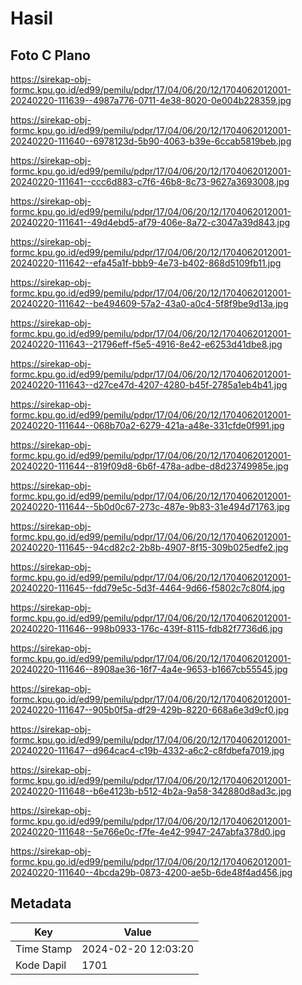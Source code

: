 # Hasil

## Foto C Plano

https://sirekap-obj-formc.kpu.go.id/ed99/pemilu/pdpr/17/04/06/20/12/1704062012001-20240220-111639--4987a776-0711-4e38-8020-0e004b228359.jpg

https://sirekap-obj-formc.kpu.go.id/ed99/pemilu/pdpr/17/04/06/20/12/1704062012001-20240220-111640--6978123d-5b90-4063-b39e-6ccab5819beb.jpg

https://sirekap-obj-formc.kpu.go.id/ed99/pemilu/pdpr/17/04/06/20/12/1704062012001-20240220-111641--ccc6d883-c7f6-46b8-8c73-9627a3693008.jpg

https://sirekap-obj-formc.kpu.go.id/ed99/pemilu/pdpr/17/04/06/20/12/1704062012001-20240220-111641--49d4ebd5-af79-406e-8a72-c3047a39d843.jpg

https://sirekap-obj-formc.kpu.go.id/ed99/pemilu/pdpr/17/04/06/20/12/1704062012001-20240220-111642--efa45a1f-bbb9-4e73-b402-868d5109fb11.jpg

https://sirekap-obj-formc.kpu.go.id/ed99/pemilu/pdpr/17/04/06/20/12/1704062012001-20240220-111642--be494609-57a2-43a0-a0c4-5f8f9be9d13a.jpg

https://sirekap-obj-formc.kpu.go.id/ed99/pemilu/pdpr/17/04/06/20/12/1704062012001-20240220-111643--21796eff-f5e5-4916-8e42-e6253d41dbe8.jpg

https://sirekap-obj-formc.kpu.go.id/ed99/pemilu/pdpr/17/04/06/20/12/1704062012001-20240220-111643--d27ce47d-4207-4280-b45f-2785a1eb4b41.jpg

https://sirekap-obj-formc.kpu.go.id/ed99/pemilu/pdpr/17/04/06/20/12/1704062012001-20240220-111644--068b70a2-6279-421a-a48e-331cfde0f991.jpg

https://sirekap-obj-formc.kpu.go.id/ed99/pemilu/pdpr/17/04/06/20/12/1704062012001-20240220-111644--819f09d8-6b6f-478a-adbe-d8d23749985e.jpg

https://sirekap-obj-formc.kpu.go.id/ed99/pemilu/pdpr/17/04/06/20/12/1704062012001-20240220-111644--5b0d0c67-273c-487e-9b83-31e494d71763.jpg

https://sirekap-obj-formc.kpu.go.id/ed99/pemilu/pdpr/17/04/06/20/12/1704062012001-20240220-111645--94cd82c2-2b8b-4907-8f15-309b025edfe2.jpg

https://sirekap-obj-formc.kpu.go.id/ed99/pemilu/pdpr/17/04/06/20/12/1704062012001-20240220-111645--fdd79e5c-5d3f-4464-9d66-f5802c7c80f4.jpg

https://sirekap-obj-formc.kpu.go.id/ed99/pemilu/pdpr/17/04/06/20/12/1704062012001-20240220-111646--998b0933-176c-439f-8115-fdb82f7736d6.jpg

https://sirekap-obj-formc.kpu.go.id/ed99/pemilu/pdpr/17/04/06/20/12/1704062012001-20240220-111646--8908ae36-16f7-4a4e-9653-b1667cb55545.jpg

https://sirekap-obj-formc.kpu.go.id/ed99/pemilu/pdpr/17/04/06/20/12/1704062012001-20240220-111647--905b0f5a-df29-429b-8220-668a6e3d9cf0.jpg

https://sirekap-obj-formc.kpu.go.id/ed99/pemilu/pdpr/17/04/06/20/12/1704062012001-20240220-111647--d964cac4-c19b-4332-a6c2-c8fdbefa7019.jpg

https://sirekap-obj-formc.kpu.go.id/ed99/pemilu/pdpr/17/04/06/20/12/1704062012001-20240220-111648--b6e4123b-b512-4b2a-9a58-342880d8ad3c.jpg

https://sirekap-obj-formc.kpu.go.id/ed99/pemilu/pdpr/17/04/06/20/12/1704062012001-20240220-111648--5e766e0c-f7fe-4e42-9947-247abfa378d0.jpg

https://sirekap-obj-formc.kpu.go.id/ed99/pemilu/pdpr/17/04/06/20/12/1704062012001-20240220-111640--4bcda29b-0873-4200-ae5b-6de48f4ad456.jpg


## Metadata

| Key        | Value               |
| ---------- | ------------------- |
| Time Stamp | 2024-02-20 12:03:20 |
| Kode Dapil | 1701                |



